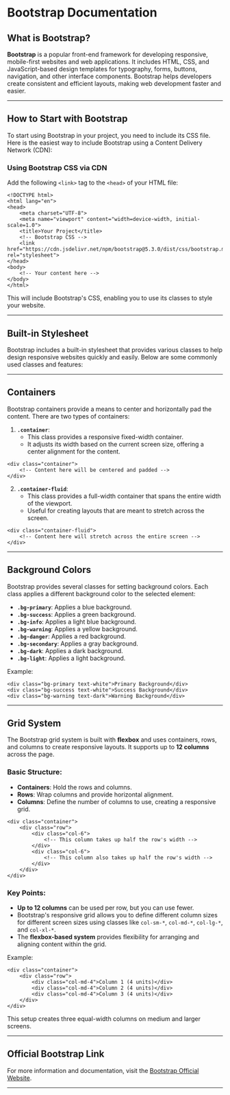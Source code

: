 
# Bootstrap Documentation

## What is Bootstrap?

**Bootstrap** is a popular front-end framework for developing responsive, mobile-first websites and web applications. It includes HTML, CSS, and JavaScript-based design templates for typography, forms, buttons, navigation, and other interface components. Bootstrap helps developers create consistent and efficient layouts, making web development faster and easier.

---

## How to Start with Bootstrap

To start using Bootstrap in your project, you need to include its CSS file. Here is the easiest way to include Bootstrap using a Content Delivery Network (CDN):

### Using Bootstrap CSS via CDN

Add the following `<link>` tag to the `<head>` of your HTML file:

```
<!DOCTYPE html>
<html lang="en">
<head>
    <meta charset="UTF-8">
    <meta name="viewport" content="width=device-width, initial-scale=1.0">
    <title>Your Project</title>
    <!-- Bootstrap CSS -->
    <link href="https://cdn.jsdelivr.net/npm/bootstrap@5.3.0/dist/css/bootstrap.min.css" rel="stylesheet">
</head>
<body>
    <!-- Your content here -->
</body>
</html>
```

This will include Bootstrap's CSS, enabling you to use its classes to style your website.

---

## Built-in Stylesheet

Bootstrap includes a built-in stylesheet that provides various classes to help design responsive websites quickly and easily. Below are some commonly used classes and features:

---

## Containers

Bootstrap containers provide a means to center and horizontally pad the content. There are two types of containers:

1. **`.container`**:
   - This class provides a responsive fixed-width container.
   - It adjusts its width based on the current screen size, offering a center alignment for the content.

```
<div class="container">
    <!-- Content here will be centered and padded -->
</div>
```

2. **`.container-fluid`**:
   - This class provides a full-width container that spans the entire width of the viewport.
   - Useful for creating layouts that are meant to stretch across the screen.

```
<div class="container-fluid">
    <!-- Content here will stretch across the entire screen -->
</div>
```

---

## Background Colors

Bootstrap provides several classes for setting background colors. Each class applies a different background color to the selected element:

- **`.bg-primary`**: Applies a blue background.
- **`.bg-success`**: Applies a green background.
- **`.bg-info`**: Applies a light blue background.
- **`.bg-warning`**: Applies a yellow background.
- **`.bg-danger`**: Applies a red background.
- **`.bg-secondary`**: Applies a gray background.
- **`.bg-dark`**: Applies a dark background.
- **`.bg-light`**: Applies a light background.

Example:

```
<div class="bg-primary text-white">Primary Background</div>
<div class="bg-success text-white">Success Background</div>
<div class="bg-warning text-dark">Warning Background</div>
```

---

## Grid System

The Bootstrap grid system is built with **flexbox** and uses containers, rows, and columns to create responsive layouts. It supports up to **12 columns** across the page.

### Basic Structure:

- **Containers**: Hold the rows and columns.
- **Rows**: Wrap columns and provide horizontal alignment.
- **Columns**: Define the number of columns to use, creating a responsive grid.

```
<div class="container">
    <div class="row">
        <div class="col-6">
            <!-- This column takes up half the row's width -->
        </div>
        <div class="col-6">
            <!-- This column also takes up half the row's width -->
        </div>
    </div>
</div>
```

### Key Points:

- **Up to 12 columns** can be used per row, but you can use fewer.
- Bootstrap's responsive grid allows you to define different column sizes for different screen sizes using classes like `col-sm-*`, `col-md-*`, `col-lg-*`, and `col-xl-*`.
- The **flexbox-based system** provides flexibility for arranging and aligning content within the grid.

Example:

```
<div class="container">
    <div class="row">
        <div class="col-md-4">Column 1 (4 units)</div>
        <div class="col-md-4">Column 2 (4 units)</div>
        <div class="col-md-4">Column 3 (4 units)</div>
    </div>
</div>
```

This setup creates three equal-width columns on medium and larger screens.

---

## Official Bootstrap Link

For more information and documentation, visit the [Bootstrap Official Website](https://getbootstrap.com/).

---

